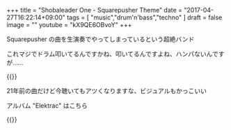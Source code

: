 +++
title = "Shobaleader One - Squarepusher Theme"
date = "2017-04-27T16:22:14+09:00"
tags = [
  "music","drum'n'bass","techno"
]
draft = false
image = ""
youtube = "kX9QE6OBvoY"
+++

Squarepusher の曲を生演奏でやってしまっているという超絶バンド

これマジでドラム叩いてるんですかね、叩いてるんですよね、ハンパないんですが……

{{<youtube kX9QE6OBvoY>}}

21年前の曲だけど今聴いてもアツくなりますな、ビジュアルもかっこいい

アルバム "Elektrac" はこちら

{{<amazon B01N24S2L1>}}
